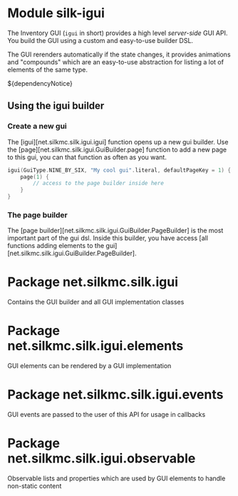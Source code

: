 # Module silk-igui

The Inventory GUI (`igui` in short) provides a high level *server-side* GUI API. You build the GUI using a custom and
easy-to-use builder DSL.

The GUI rerenders automatically if the state changes, it provides animations and "compounds" which are an easy-to-use
abstraction for listing a lot of elements of the same type.

${dependencyNotice}

## Using the igui builder

### Create a new gui

The [igui][net.silkmc.silk.igui.igui] function opens up a new gui builder. Use
the [page][net.silkmc.silk.igui.GuiBuilder.page] function to add a new page to this gui, you can that function as often
as you want.

```kotlin
igui(GuiType.NINE_BY_SIX, "My cool gui".literal, defaultPageKey = 1) {
    page(1) {
        // access to the page builder inside here
    }
}
```

### The page builder

The [page builder][net.silkmc.silk.igui.GuiBuilder.PageBuilder] is the most important part of the gui dsl. Inside this
builder, you have access [all functions adding elements to the gui][net.silkmc.silk.igui.GuiBuilder.PageBuilder].

# Package net.silkmc.silk.igui

Contains the GUI builder and all GUI implementation classes

# Package net.silkmc.silk.igui.elements

GUI elements can be rendered by a GUI implementation

# Package net.silkmc.silk.igui.events

GUI events are passed to the user of this API for usage in callbacks

# Package net.silkmc.silk.igui.observable

Observable lists and properties which are used by GUI elements to handle non-static content
